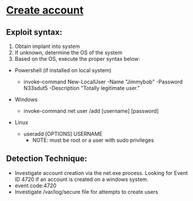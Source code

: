 # [Create account](https://attack.mitre.org/techniques/T1136/)

## Exploit syntax:

1. Obtain implant into system
2. If unknown, determine the OS of the system
3. Based on the OS, execute the proper syntax below:

* Powershell (if installed on local system)
    * invoke-command New-LocalUser -Name "Jimmybob" -Password N33sdut5 -Description "Totally legitimate user." 
    

* Windows
    * invoke-command net user /add [username] [password]
* Linux
    * useradd [OPTIONS] USERNAME
        * NOTE: must be root or a user with sudo privileges 

## Detection Technique:
* Investigate account creation via the net.exe process. Looking for Event ID 4720 if an account is created on a windows system.
* event.code:4720
* Investigate /var/log/secure file for attempts to create users
